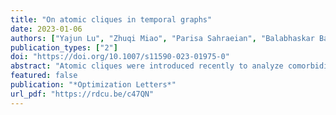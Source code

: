 ```yaml
---
title: "On atomic cliques in temporal graphs"
date: 2023-01-06
authors: ["Yajun Lu", "Zhuqi Miao", "Parisa Sahraeian", "Balabhaskar Balasundaram"]
publication_types: ["2"]
doi: "https://doi.org/10.1007/s11590-023-01975-0"
abstract: "Atomic cliques were introduced recently to analyze comorbidity graphs that vary over time. We consider the atomic counterpart of the classical maximum clique problem in this paper. Our main contribution is a polynomial-time algorithm that transforms the maximum atomic clique problem to the maximum clique problem on an auxiliary graph. We report results from our computational studies that demonstrate the effectiveness of this transformation in solving the maximum atomic clique problem in comparison to direct integer programming based approaches."
featured: false
publication: "*Optimization Letters*"
url_pdf: "https://rdcu.be/c47QN"
---
```

